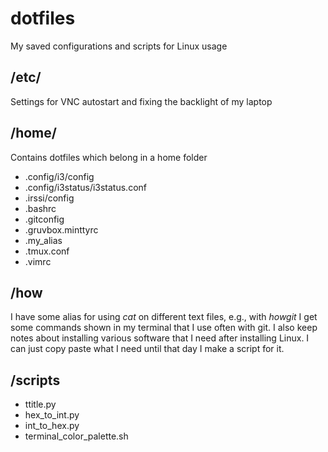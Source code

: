 # dotfiles
My saved configurations and scripts for Linux usage

## /etc/
Settings for VNC autostart and fixing the backlight of my laptop

## /home/
Contains dotfiles which belong in a home folder
* .config/i3/config
* .config/i3status/i3status.conf
* .irssi/config
* .bashrc
* .gitconfig
* .gruvbox.minttyrc
* .my_alias
* .tmux.conf
* .vimrc

## /how
I have some alias for using *cat* on different text files, e.g., with *howgit* I get some commands shown in my terminal that I use often with git. I also keep
notes about installing various software that I need after installing Linux. I can just copy paste what I need until that day I make a script for it.

## /scripts
* ttitle.py
* hex_to_int.py
* int_to_hex.py
* terminal_color_palette.sh
